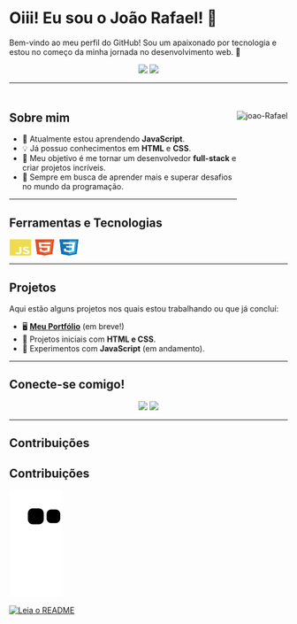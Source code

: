 # Oiii! Eu sou o João Rafael! 👋  

Bem-vindo ao meu perfil do GitHub! Sou um apaixonado por tecnologia e estou no começo da minha jornada no desenvolvimento web. 🚀  

<div align="center">
  <!-- Estatísticas de GitHub -->
  <img height="180em" src="https://github-readme-stats.vercel.app/api?username=joaorafael&show_icons=true&theme=dark&include_all_commits=true&count_private=true"/>
  <img height="180em" src="https://github-readme-stats.vercel.app/api/top-langs/?username=joaorafael&layout=compact&langs_count=7&theme=dark"/>
</div>

---
<div align="center" style="margin-top: 50px;">
  <!-- GIF ajustado com tamanho e alinhamento -->
  <img height="170em" align="right" alt="joao-Rafael"  margin-right: 30px; src="https://i.imgur.com/Ogv2AKo.gif" />
</div>

## Sobre mim  
- 🌱 Atualmente estou aprendendo **JavaScript**.  
- 💡 Já possuo conhecimentos em **HTML** e **CSS**.  
- 🎯 Meu objetivo é me tornar um desenvolvedor **full-stack** e criar projetos incríveis.  
- 🤔 Sempre em busca de aprender mais e superar desafios no mundo da programação.

---

## Ferramentas e Tecnologias  
<div style="display: inline_block">
  <img align="center" alt="Joao-Js" height="30" width="40" src="https://raw.githubusercontent.com/devicons/devicon/master/icons/javascript/javascript-plain.svg">
  <img align="center" alt="Joao-HTML" height="30" width="40" src="https://raw.githubusercontent.com/devicons/devicon/master/icons/html5/html5-original.svg">
  <img align="center" alt="Joao-CSS" height="30" width="40" src="https://raw.githubusercontent.com/devicons/devicon/master/icons/css3/css3-original.svg">
</div>

---

## Projetos  
Aqui estão alguns projetos nos quais estou trabalhando ou que já concluí:  
- 🖥️ **[Meu Portfólio](#)** (em breve!)  
- 🌟 Projetos iniciais com **HTML e CSS**.  
- 🚧 Experimentos com **JavaScript** (em andamento).  

---

## Conecte-se comigo!  
<div align="center"> 
  <a href="mailto:jr.morato.9@gmail.com" target="_blank"><img src="https://img.shields.io/badge/-Gmail-EA4335?style=for-the-badge&logo=gmail&logoColor=white" target="_blank"></a>
  <a href="https://discord.com/users/jaoozinnm2585" target="_blank"><img src="https://img.shields.io/badge/-Discord-5865F2?style=for-the-badge&logo=discord&logoColor=white" target="_blank"></a>
</div>

---

## Contribuições  

## Contribuições  
![Snake animation](https://github.com/jaozinnm/jaozinnm/blob/output/github-contribution-grid-snake.svg)  

[![Leia o README](https://github-readme-stats.vercel.app/api/pin/?username=jaozinnm&repo=jaozinnm&theme=react)](https://github.com/jaozinnm/jaozinnm)






